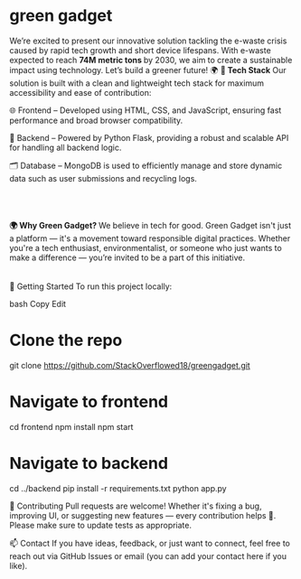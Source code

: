 # green gadget
We’re excited to present our innovative solution tackling the e-waste crisis caused by rapid tech growth and short device lifespans. With e-waste expected to reach <strong> 74M metric tons </strong> by 2030, we aim to create a sustainable impact using technology. Let’s build a greener future! 🌍
<strong>🔧 Tech Stack</strong>
Our solution is built with a clean and lightweight tech stack for maximum accessibility and ease of contribution:

🌐 Frontend – Developed using HTML, CSS, and JavaScript, ensuring fast performance and broad browser compatibility.

🐍 Backend – Powered by Python Flask, providing a robust and scalable API for handling all backend logic.

🗂️ Database – MongoDB is used to efficiently manage and store dynamic data such as user submissions and recycling logs.

<br><br><br>
<strong> 🌍 Why Green Gadget? </strong>
We believe in tech for good. Green Gadget isn't just a platform — it's a movement toward responsible digital practices. Whether you're a tech enthusiast, environmentalist, or someone who just wants to make a difference — you’re invited to be a part of this initiative.
<br><br><br>
🚀 Getting Started
To run this project locally:

bash
Copy
Edit
# Clone the repo
git clone https://github.com/StackOverflowed18/greengadget.git

# Navigate to frontend
cd frontend
npm install
npm start

# Navigate to backend
cd ../backend
pip install -r requirements.txt
python app.py

🤝 Contributing
Pull requests are welcome! Whether it's fixing a bug, improving UI, or suggesting new features — every contribution helps 🌿.
Please make sure to update tests as appropriate.

📫 Contact
If you have ideas, feedback, or just want to connect, feel free to reach out via GitHub Issues or email (you can add your contact here if you like).


 
